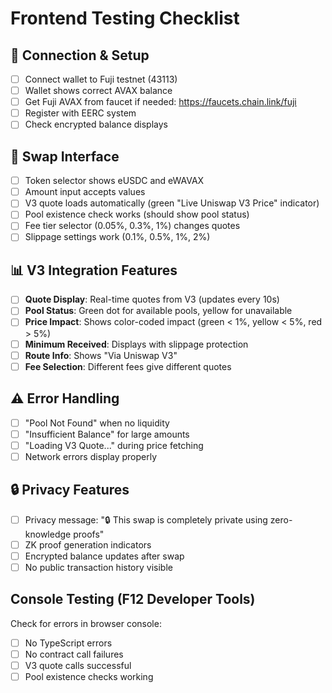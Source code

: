 # Frontend Testing Checklist

## 🔌 Connection & Setup
- [ ] Connect wallet to Fuji testnet (43113)
- [ ] Wallet shows correct AVAX balance
- [ ] Get Fuji AVAX from faucet if needed: https://faucets.chain.link/fuji
- [ ] Register with EERC system
- [ ] Check encrypted balance displays

## 💱 Swap Interface
- [ ] Token selector shows eUSDC and eWAVAX
- [ ] Amount input accepts values
- [ ] V3 quote loads automatically (green "Live Uniswap V3 Price" indicator)
- [ ] Pool existence check works (should show pool status)
- [ ] Fee tier selector (0.05%, 0.3%, 1%) changes quotes
- [ ] Slippage settings work (0.1%, 0.5%, 1%, 2%)

## 📊 V3 Integration Features
- [ ] **Quote Display**: Real-time quotes from V3 (updates every 10s)
- [ ] **Pool Status**: Green dot for available pools, yellow for unavailable
- [ ] **Price Impact**: Shows color-coded impact (green < 1%, yellow < 5%, red > 5%)
- [ ] **Minimum Received**: Displays with slippage protection
- [ ] **Route Info**: Shows "Via Uniswap V3"
- [ ] **Fee Selection**: Different fees give different quotes

## ⚠️ Error Handling
- [ ] "Pool Not Found" when no liquidity
- [ ] "Insufficient Balance" for large amounts
- [ ] "Loading V3 Quote..." during price fetching
- [ ] Network errors display properly

## 🔒 Privacy Features
- [ ] Privacy message: "🔒 This swap is completely private using zero-knowledge proofs"
- [ ] ZK proof generation indicators
- [ ] Encrypted balance updates after swap
- [ ] No public transaction history visible

## Console Testing (F12 Developer Tools)
Check for errors in browser console:
- [ ] No TypeScript errors
- [ ] No contract call failures
- [ ] V3 quote calls successful
- [ ] Pool existence checks working